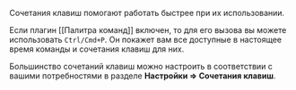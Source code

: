 Сочетания клавиш помогают работать быстрее при их использовании.

Если плагин [[Палитра команд]] включен, то для его вызова вы можете использовать `Ctrl/Cmd+P`. Он покажет вам все доступные в настоящее время команды и сочетания клавиш для них.

Большинство сочетаний клавиш можно настроить в соответствии с вашими потребностями в разделе **Настройки => Сочетания клавиш**.
